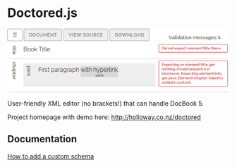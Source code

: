 # Doctored.js

<p align="center">
<img src="screenshot.png" alt="Screenshot of Doctored.js">
</p>

User-friendly XML editor (no brackets!) that can handle DocBook 5.

Project homepage with demo here: http://holloway.co.nz/doctored

## Documentation

[How to add a custom schema](doctored/schemas/README.md)
